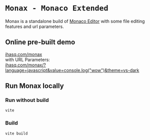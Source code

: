 # ``Monax - Monaco Extended``
Monax is a standalone build of [Monaco Editor](https://github.com/microsoft/monaco-editor#monaco-editor) with some file editing features and url parameters.
## Online pre-built demo
[ihasq.com/monax](ihasq.com/monax)\
with URL Parameters:\
[ihasq.com/monax/?language=javascript&value=console.log("wow")&theme=vs-dark](ihasq.com/monax/?language=javascript&value=console.log("wow")&theme=vs-dark)
## Run Monax locally
### Run without build
```
vite
```
### Build
```
vite build
```
